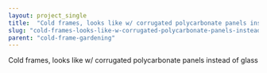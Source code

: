```yaml
---
layout: project_single
title:  "Cold frames, looks like w/ corrugated polycarbonate panels instead of glass"
slug: "cold-frames-looks-like-w-corrugated-polycarbonate-panels-instead-of-glass"
parent: "cold-frame-gardening"
---
```

Cold frames, looks like w/ corrugated polycarbonate panels instead of glass